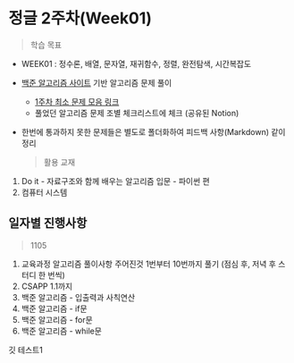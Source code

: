# 정글 2주차(Week01)

> 학습 목표

- WEEK01 : 정수론, 배열, 문자열, 재귀함수, 정렬, 완전탐색, 시간복잡도
- [백준 알고리즘 사이트]("https://www.acmicpc.net/") 기반 알고리즘 문제 풀이
  - [1주차 최소 문제 모음 링크]("https://docs.google.com/spreadsheets/d/1LEDEccufeM4kIKq_VaWZF6KihAP_SUxYXY3_AaV5HM4/edit#gid=0")
  - 풀었던 알고리즘 문제 조별 체크리스트에 체크 (공유된 Notion)
- 한번에 통과하지 못한 문제들은 별도로 폴더화하여 피드백 사항(Markdown) 같이 정리

  > 활용 교재

1. Do it - 자료구조와 함께 배우는 알고리즘 입문 - 파이썬 편
2. 컴퓨터 시스템

## 일자별 진행사항

> 1105

1. 교육과정 알고리즘 풀이사항 주어진것 1번부터 10번까지 풀기 (점심 후, 저녁 후 스터디 한 번씩)
2. CSAPP 1.1까지
3. 백준 알고리즘 - 입출력과 사칙연산
4. 백준 알고리즘 - if문
5. 백준 알고리즘 - for문
6. 백준 알고리즘 - while문

깃 테스트1

